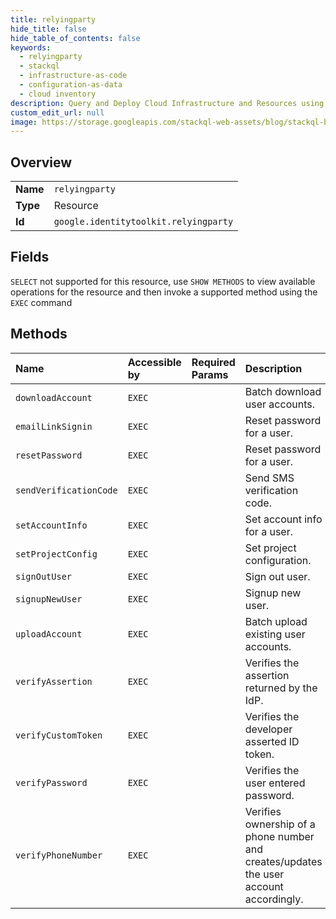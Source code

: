 ```yaml
---
title: relyingparty
hide_title: false
hide_table_of_contents: false
keywords:
  - relyingparty
  - stackql
  - infrastructure-as-code
  - configuration-as-data
  - cloud inventory
description: Query and Deploy Cloud Infrastructure and Resources using SQL
custom_edit_url: null
image: https://storage.googleapis.com/stackql-web-assets/blog/stackql-blog-post-featured-image.png
---
```

  
    

## Overview
<table><tbody>
<tr><td><b>Name</b></td><td><code>relyingparty</code></td></tr>
<tr><td><b>Type</b></td><td>Resource</td></tr>
<tr><td><b>Id</b></td><td><code>google.identitytoolkit.relyingparty</code></td></tr>
</tbody></table>

## Fields
`SELECT` not supported for this resource, use `SHOW METHODS` to view available operations for the resource and then invoke a supported method using the `EXEC` command  
## Methods
| Name | Accessible by | Required Params | Description |
|:-----|:--------------|:----------------|:------------|
| `downloadAccount` | `EXEC` |  | Batch download user accounts. |
| `emailLinkSignin` | `EXEC` |  | Reset password for a user. |
| `resetPassword` | `EXEC` |  | Reset password for a user. |
| `sendVerificationCode` | `EXEC` |  | Send SMS verification code. |
| `setAccountInfo` | `EXEC` |  | Set account info for a user. |
| `setProjectConfig` | `EXEC` |  | Set project configuration. |
| `signOutUser` | `EXEC` |  | Sign out user. |
| `signupNewUser` | `EXEC` |  | Signup new user. |
| `uploadAccount` | `EXEC` |  | Batch upload existing user accounts. |
| `verifyAssertion` | `EXEC` |  | Verifies the assertion returned by the IdP. |
| `verifyCustomToken` | `EXEC` |  | Verifies the developer asserted ID token. |
| `verifyPassword` | `EXEC` |  | Verifies the user entered password. |
| `verifyPhoneNumber` | `EXEC` |  | Verifies ownership of a phone number and creates/updates the user account accordingly. |
